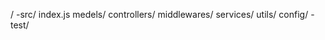 /
    -src/
        index.js
        medels/
        controllers/
        middlewares/
        services/
        utils/
        config/
    -test/